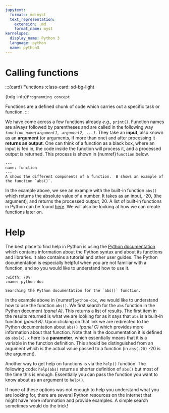 ```yaml
---
jupytext:
  formats: md:myst
  text_representation:
    extension: .md
    format_name: myst
kernelspec:
  display_name: Python 3
  language: python
  name: python3
---
```



# Calling functions

:::{card} Functions
:class-card: sd-bg-light

{bdg-info}`Programming concept`

Functions are a defined chunk of code which carries out a specific task or function. 
:::

We have come across a few functions already *e.g.,* `print()`. Function names are always followed by parentheses and are 
called in the following way *`function_name(argument1, argument2, ...)`*. They take an **input**, also known as an 
**argument** (or arguments, if more than one) and after processing it **returns an output**.  One can think of a function 
as a black box, where an input is fed in, the code inside the function will process it, and a processed output is returned. 
This process is shown in {numref}`function` below.

```{figure} images/function.png
---
name: function
---
A shows the different components of a function.  B shows an example of the function `abs()`.
```

In the example above, we see an example with the built-in function `abs()` which returns the absolute value of a number. 
It takes as an input, -20, (the argument), and returns the processed output, 20.  A list of built-in functions in 
Python can be found [here](https://docs.python.org/3/library/functions.html).  We will also be looking at how we can 
create functions later on.  


# Help
The best place to find help in Python is using the [Python documentation](https://docs.python.org/3/) which contains 
information about the Python syntax and about its functions and libraries.  It also contains a tutorial and other user 
guides. The Python documentation is especially helpful when you are not familiar with a function, and so you would like to 
understand how to use it. 

```{figure} images/python-doc.png
:width: 70%
:name: python-doc

Searching the Python documentation for the `abs()` function.
```

In the example above in {numref}`python-doc`, we would like to understand how to use the function `abs()`.  We first search for the `abs` function 
in the Python document *(panel A)*.  This returns a list of results.  The first item in the results returned is what we are looking 
for as it says that `abs` is a built-in function *(panel B)*.  Upon clicking on that link we are redirected to the Python documentation
about `abs()` *(panel C)* which provides more information about that function.  Note that in the documentation it is defined as 
`abs(x)`.  `x` here is a **parameter**, which essentially means that it is a variable in the function definition.  This should be 
distinguished from an argument which is the actual value passed to a function (in `abs(-20)` -20 is the argument).

Another way to get help on functions is via the `help()` function.  The following code: `help(abs)` returns a shorter 
definition of `abs()` but most of the time this is enough.  Essentially you can pass the function you want to know about 
as an argument to `help()`.

If none of these options was not enough to help you understand what you are looking for, there are several Python resources 
on the internet that might have more information and provide examples.  A simple search sometimes would do the trick!
